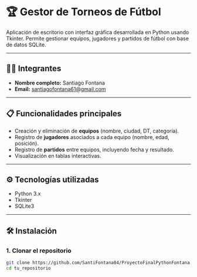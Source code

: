 # 🏆 Gestor de Torneos de Fútbol

Aplicación de escritorio con interfaz gráfica desarrollada en Python usando Tkinter. Permite gestionar equipos, jugadores y partidos de fútbol con base de datos SQLite.

---

## 👨‍💻 Integrantes

- **Nombre completo:** Santiago Fontana  
- **Email:** santiagofontana61@gmail.com

---

## 📋 Funcionalidades principales

- Creación y eliminación de **equipos** (nombre, ciudad, DT, categoría).
- Registro de **jugadores** asociados a cada equipo (nombre, edad, posición).
- Registro de **partidos** entre equipos, incluyendo fecha y resultado.
- Visualización en tablas interactivas.

---

## ⚙️ Tecnologías utilizadas

- Python 3.x
- Tkinter
- SQLite3

---

## 🛠️ Instalación

### 1. Clonar el repositorio
```bash
git clone https://github.com/SantiFontana04/ProyectoFinalPythonFontana.git
cd tu_repositorio
